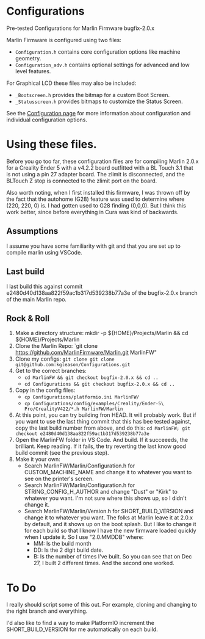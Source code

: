 # Configurations
Pre-tested Configurations for Marlin Firmware bugfix-2.0.x

Marlin Firmware is configured using two files:

- `Configuration.h` contains core configuration options like machine geometry.
- `Configuration_adv.h` contains optional settings for advanced and low level features.

For Graphical LCD these files may also be included:

- `_Bootscreen.h` provides the bitmap for a custom Boot Screen.
- `_Statusscreen.h` provides bitmaps to customize the Status Screen.

See the [Configuration page](https://marlinfw.org/docs/configuration/configuration.html) for more information about configuration and individual configuration options.

# Using these files.
Before you go too far, these configuration files are for compiling Marlin 2.0.x for a Creality Ender 5 with a v4.2.2 board outfitted with a BL Touch 3.1 that is not using a pin 27 adapter board. The zlimit is disconnected, and the BLTouch Z stop is connected to the zlimit port on the board.

Also worth noting, when I first installed this firmware, I was thrown off by the fact that the autohome (G28) feature was used to determine where (220, 220, 0) is. I had gotten used to G28 finding (0,0,0). But I think this work better, since before everything in Cura was kind of backwards.

## Assumptions
I assume you have some familiarity with git and that you are set up to compile marlin using VSCode. 

## Last build
I last build this against commit e2480d40d138aa822f59ac1b317d539238b77a3e of the bugfix-2.0.x branch of the main Marlin repo.

## Rock & Roll

   1. Make a directory structure: mkdir -p ${HOME}/Projects/Marlin && cd ${HOME}/Projects/Marlin
   1. Clone the Marlin Repo: `git clone https://github.com/MarlinFirmware/Marlin.git MarlinFW"
   1. Clone my configs: `git clone git clone git@github.com:kgleason/Configurations.git`
   1. Get to the correct branches:
       * `cd MarlinFW && git checkout bugfix-2.0.x && cd ..`
       * `cd Configurations && git checkout bugfix-2.0.x && cd ..`
   1. Copy in the config files:
       * `cp Configurations/platformio.ini MarlinFW/`
       * `cp Configurations/config/examples/Creality/Ender-5\ Pro/CrealityV422/*.h MarlinFW/Marlin`
   1. At this point, you can try building fron HEAD. It will probably work. But if you want to use the last thing commit that this has bee tested against, copy the last build number from above, and do this: `cd MarlinFW; git checkout e2480d40d138aa822f59ac1b317d539238b77a3e`
   1. Open the MarlinFW folder in VS Code. And build. If it succeeeds, the brilliant. Keep reading. If it fails, the try reverting the last know good build commit (see the previous step).
   1. Make it your own:
       * Search MarlinFW/Marlin/Configuration.h for CUSTOM_MACHINE_NAME and change it to whatever you want to see on the printer's screen.
       * Search MarlinFW/Marlin/Configuration.h for STRING_CONFIG_H_AUTHOR and change "Dust" or "Kirk" to whatever you want. I'm not sure where this shows up, so I didn't change it.
       * Search MarlinFW/Marlin/Version.h for SHORT_BUILD_VERSION and change it to whatever you want. The folks at Marlin leave it at 2.0.x by default, and it shows up on the boot splash. But I like to change it for each build so that I know I have the new firmware loaded quickly when I update it. So I use "2.0.MMDDB" where:
           * MM: Is the build month
           * DD: Is the 2 digit build date.
           * B: Is the number of times I've built.
        So you can see that on Dec 27, I built 2 different times. And the second one worked.

# To Do
I really should script some of this out. For example, cloning and changing to the right branch and everything. 

I'd also like to find a way to make PlatformIO increment the SHORT_BUILD_VERSION for me automatically on each build. 